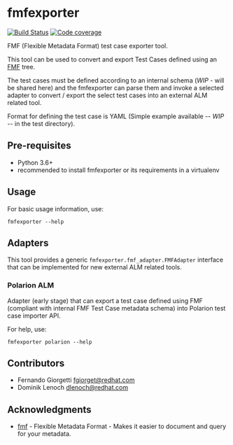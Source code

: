 # fmfexporter

[![Build Status](https://img.shields.io/travis/rh-messaging-qe/fmfexporter.svg?style=for-the-badge)](https://travis-ci.org/rh-messaging-qe/fmfexporter)
[![Code coverage](https://img.shields.io/codecov/c/github/rh-messaging-qe/fmfexporter.svg?style=for-the-badge)](https://codecov.io/gh/rh-messaging-qe/fmfexporter)	

FMF (Flexible Metadata Format) test case exporter tool.

This tool can be used to convert and export Test Cases defined
using an [FMF](https://fmf.readthedocs.io/en/latest/) tree.

The test cases must be defined according to an internal schema (*WIP* - will be shared here)
and the fmfexporter can parse them and invoke a selected adapter to convert / export the
select test cases into an external ALM related tool.

Format for defining the test case is YAML (Simple example available -- *WIP* -- in the test directory). 

## Pre-requisites

* Python 3.6+
* recommended to install fmfexporter or its requirements in a virtualenv

## Usage

For basic usage information, use:

```
fmfexporter --help
```

## Adapters

This tool provides a generic `fmfexporter.fmf_adapter.FMFAdapter` interface that can be implemented
for new external ALM related tools.

### Polarion ALM

Adapter (early stage) that can export a test case defined using FMF (compliant with internal FMF Test Case metadata
schema) into Polarion test case importer API.

For help, use:

```
fmfexporter polarion --help
```

## Contributors

* Fernando Giorgetti <fgiorget@redhat.com>
* Dominik Lenoch <dlenoch@redhat.com>

## Acknowledgments

* [fmf](https://fmf.readthedocs.io/en/latest/) - Flexible Metadata Format - Makes it easier to document
and query for your metadata.
